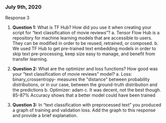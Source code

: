 ### July 9th, 2020

Response 3
1. **Question 1:**	What is TF Hub?  How did you use it when creating your script for “text classification of movie reviews”?
	a.	Tensor Flow Hub is a repository for machine learning models that are accessible to users. They can be modified in order to be reused, retrained, or composed.
	b.	We used TF Hub to get pre-trained text embedding models in order to skip text pre-processing, keep size easy to manage, and benefit from transfer learning. 
	
2. **Question 2:**	What are the optimizer and loss functions?  How good was your “text classification of movie reviews” model?
	a.	Loss: binary_crossentropy- measures the "distance" between probability distributions, or in our case, between the ground-truth distribution and the predictions
	b.	Optimizer: adam
	c.	It was decent, not the best though. 85-87% Accuracy shows that a better model could have been trained
	
3. **Question 3:**	In “text classification with preprocessed text” you produced a graph of training and validation loss.  Add the graph to this response and provide a brief explanation.
